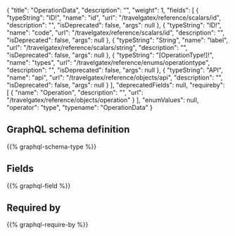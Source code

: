 {
  "title": "OperationData",
  "description": "",
  "weight": 1,
  "fields": [
    {
      "typeString": "ID!",
      "name": "id",
      "url": "/travelgatex/reference/scalars/id",
      "description": "",
      "isDeprecated": false,
      "args": null
    },
    {
      "typeString": "ID!",
      "name": "code",
      "url": "/travelgatex/reference/scalars/id",
      "description": "",
      "isDeprecated": false,
      "args": null
    },
    {
      "typeString": "String",
      "name": "label",
      "url": "/travelgatex/reference/scalars/string",
      "description": "",
      "isDeprecated": false,
      "args": null
    },
    {
      "typeString": "[OperationType!]!",
      "name": "types",
      "url": "/travelgatex/reference/enums/operationtype",
      "description": "",
      "isDeprecated": false,
      "args": null
    },
    {
      "typeString": "API",
      "name": "api",
      "url": "/travelgatex/reference/objects/api",
      "description": "",
      "isDeprecated": false,
      "args": null
    }
  ],
  "deprecatedFields": null,
  "requireby": [
    {
      "name": "Operation",
      "description": "",
      "url": "/travelgatex/reference/objects/operation"
    }
  ],
  "enumValues": null,
  "operator": "type",
  "typename": "OperationData"
}
## GraphQL schema definition

{{% graphql-schema-type %}}

## Fields

{{% graphql-field %}}

## Required by

{{% graphql-require-by %}}

